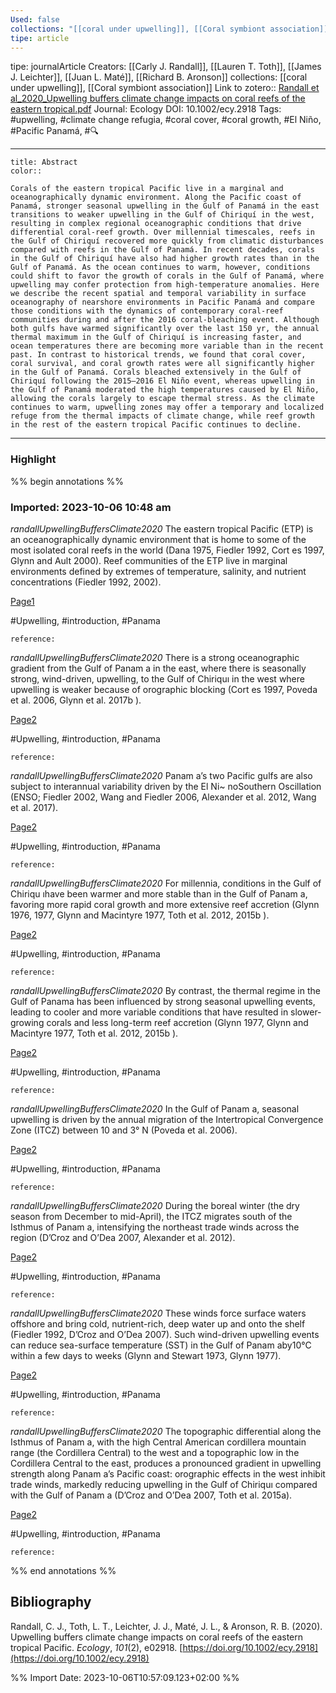 ```yaml
---
Used: false
collections: "[[coral under upwelling]], [[Coral symbiont association]]"
tipe: article
---
```

tipe: journalArticle
Creators: [[Carly J. Randall]], [[Lauren T. Toth]], [[James J. Leichter]], [[Juan L. Maté]], [[Richard B. Aronson]]
collections: [[coral under upwelling]], [[Coral symbiont association]]
Link to zotero:: [Randall et al_2020_Upwelling buffers climate change impacts on coral reefs of the eastern tropical.pdf](zotero://select/library/items/WBSC7CWH)
Journal: Ecology
DOI: 10.1002/ecy.2918
Tags: #upwelling, #climate change refugia, #coral cover, #coral growth, #El Niño, #Pacific Panamá, #🔍

---
```ad-note
title: Abstract
color:: 

Corals of the eastern tropical Pacific live in a marginal and oceanographically dynamic environment. Along the Pacific coast of Panamá, stronger seasonal upwelling in the Gulf of Panamá in the east transitions to weaker upwelling in the Gulf of Chiriquí in the west, resulting in complex regional oceanographic conditions that drive differential coral-reef growth. Over millennial timescales, reefs in the Gulf of Chiriquí recovered more quickly from climatic disturbances compared with reefs in the Gulf of Panamá. In recent decades, corals in the Gulf of Chiriquí have also had higher growth rates than in the Gulf of Panamá. As the ocean continues to warm, however, conditions could shift to favor the growth of corals in the Gulf of Panamá, where upwelling may confer protection from high-temperature anomalies. Here we describe the recent spatial and temporal variability in surface oceanography of nearshore environments in Pacific Panamá and compare those conditions with the dynamics of contemporary coral-reef communities during and after the 2016 coral-bleaching event. Although both gulfs have warmed significantly over the last 150 yr, the annual thermal maximum in the Gulf of Chiriquí is increasing faster, and ocean temperatures there are becoming more variable than in the recent past. In contrast to historical trends, we found that coral cover, coral survival, and coral growth rates were all significantly higher in the Gulf of Panamá. Corals bleached extensively in the Gulf of Chiriquí following the 2015–2016 El Niño event, whereas upwelling in the Gulf of Panamá moderated the high temperatures caused by El Niño, allowing the corals largely to escape thermal stress. As the climate continues to warm, upwelling zones may offer a temporary and localized refuge from the thermal impacts of climate change, while reef growth in the rest of the eastern tropical Pacific continues to decline.

```

---
### Highlight

%% begin annotations %%



### Imported: 2023-10-06 10:48 am

*randallUpwellingBuffersClimate2020*
	The eastern tropical Pacific (ETP) is an oceanographically dynamic environment that is home to some of the most isolated coral reefs in the world (Dana 1975, Fiedler 1992, Cort es 1997, Glynn and Ault 2000). Reef communities of the ETP live in marginal environments defined by extremes of temperature, salinity, and nutrient concentrations (Fiedler 1992, 2002). 
	
[Page1](zotero://open-pdf/library/items/WBSC7CWH?page=1&a=M4TU6JS3)
	
	
#Upwelling, #introduction, #Panama
	
	
	reference:

*randallUpwellingBuffersClimate2020*
	There is a strong oceanographic gradient from the Gulf of Panam a in the east, where there is seasonally strong, wind-driven, upwelling, to the Gulf of Chiriquı   in the west where upwelling is weaker because of orographic blocking (Cort es 1997, Poveda et al. 2006, Glynn et al. 2017b ). 
	
[Page2](zotero://open-pdf/library/items/WBSC7CWH?page=2&a=D4V4G3XX)
	
	
#Upwelling, #introduction, #Panama
	
	
	reference:

*randallUpwellingBuffersClimate2020*
	Panam a’s two Pacific gulfs are also subject to interannual variability driven by the El Ni~ noSouthern Oscillation (ENSO; Fiedler 2002, Wang and Fiedler 2006, Alexander et al. 2012, Wang et al. 2017). 
	
[Page2](zotero://open-pdf/library/items/WBSC7CWH?page=2&a=8N622JM7)
	
	
#Upwelling, #introduction, #Panama
	
	
	reference:

*randallUpwellingBuffersClimate2020*
	For millennia, conditions in the Gulf of Chiriqu ıhave been warmer and more stable than in the Gulf of Panam a, favoring more rapid coral growth and more extensive reef accretion (Glynn 1976, 1977, Glynn and Macintyre 1977, Toth et al. 2012, 2015b ). 
	
[Page2](zotero://open-pdf/library/items/WBSC7CWH?page=2&a=I64H6U6U)
	
	
#Upwelling, #introduction, #Panama
	
	
	reference:

*randallUpwellingBuffersClimate2020*
	By contrast, the thermal regime in the Gulf of Panama  has been influenced by strong seasonal upwelling events, leading to cooler and more variable conditions that have resulted in slower-growing corals and less long-term reef accretion (Glynn 1977, Glynn and Macintyre 1977, Toth et al. 2012, 2015b ). 
	
[Page2](zotero://open-pdf/library/items/WBSC7CWH?page=2&a=ACVRDRG8)
	
	
#Upwelling, #introduction, #Panama
	
	
	reference:

*randallUpwellingBuffersClimate2020*
	In the Gulf of Panam a, seasonal upwelling is driven by the annual migration of the Intertropical Convergence Zone (ITCZ) between 10 and 3° N (Poveda et al. 2006). 
	
[Page2](zotero://open-pdf/library/items/WBSC7CWH?page=2&a=4DAIW8CC)
	
	
#Upwelling, #introduction, #Panama
	
	
	reference:

*randallUpwellingBuffersClimate2020*
	During the boreal winter (the dry season from December to mid-April), the ITCZ migrates south of the Isthmus of Panam a, intensifying the northeast trade winds across the region (D’Croz and O’Dea 2007, Alexander et al. 2012). 
	
[Page2](zotero://open-pdf/library/items/WBSC7CWH?page=2&a=W6LYMWCP)
	
	
#Upwelling, #introduction, #Panama
	
	
	reference:

*randallUpwellingBuffersClimate2020*
	These winds force surface waters offshore and bring cold, nutrient-rich, deep water up and onto the shelf (Fiedler 1992, D’Croz and O’Dea 2007). Such wind-driven upwelling events can reduce sea-surface temperature (SST) in the Gulf of Panam aby10°C within a few days to weeks (Glynn and Stewart 1973, Glynn 1977). 
	
[Page2](zotero://open-pdf/library/items/WBSC7CWH?page=2&a=XXUZ48XV)
	
	
#Upwelling, #introduction, #Panama
	
	
	reference:

*randallUpwellingBuffersClimate2020*
	The topographic differential along the Isthmus of Panam a, with the high Central American cordillera mountain range (the Cordillera Central) to the west and a topographic low in the Cordillera Central to the east, produces a pronounced gradient in upwelling strength along Panam a’s Pacific coast: orographic effects in the west inhibit trade winds, markedly reducing upwelling in the Gulf of Chiriquı   compared with the Gulf of Panam a (D’Croz and O’Dea 2007, Toth et al. 2015a). 
	
[Page2](zotero://open-pdf/library/items/WBSC7CWH?page=2&a=DMUNMWXW)
	
	
#Upwelling, #introduction, #Panama
	
	
	reference:


%% end annotations %%

## Bibliography

Randall, C. J., Toth, L. T., Leichter, J. J., Maté, J. L., & Aronson, R. B. (2020). Upwelling buffers climate change impacts on coral reefs of the eastern tropical Pacific. _Ecology_, _101_(2), e02918. [https://doi.org/10.1002/ecy.2918](https://doi.org/10.1002/ecy.2918)

%% Import Date: 2023-10-06T10:57:09.123+02:00 %%

